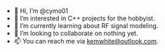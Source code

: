 - 👋 Hi, I’m @cymo01
- 👀 I’m interested in C++ projects for the hobbyist.
- 🌱 I’m currently learning about RF signal modeling.
- 💞️ I’m looking to collaborate on nothing yet.
- 📫 You can reach me via kemwhite@outlook.com.

<!---
cymo01/cymo01 is a ✨ special ✨ repository because its `README.md` (this file) appears on your GitHub profile.
You can click the Preview link to take a look at your changes.
--->
